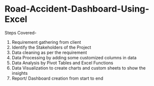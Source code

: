 # Road-Accident-Dashboard-Using-Excel
Steps Covered-
1. Requirement gathering from client
2. Identify the Stakeholders of the Project
3. Data cleaning as per the requirement
4. Data Processing by adding some customized columns in data
5. Data Analysis by Pivot Tables and Excel Functions
6. Data Visualization to create charts and custom sheets to show the insights
7. Report/ Dashboard creation from start to end
